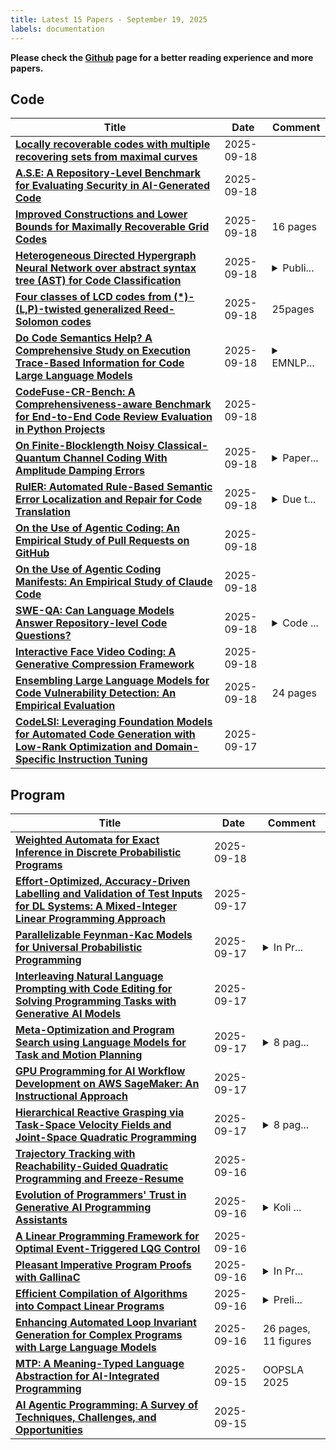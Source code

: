 ```yaml
---
title: Latest 15 Papers - September 19, 2025
labels: documentation
---
```

**Please check the [Github](https://github.com/zezhishao/MTS_Daily_ArXiv) page for a better reading experience and more papers.**

## Code
| **Title** | **Date** | **Comment** |
| --- | --- | --- |
| **[Locally recoverable codes with multiple recovering sets from maximal curves](http://arxiv.org/abs/2509.15163v1)** | 2025-09-18 |  |
| **[A.S.E: A Repository-Level Benchmark for Evaluating Security in AI-Generated Code](http://arxiv.org/abs/2508.18106v3)** | 2025-09-18 |  |
| **[Improved Constructions and Lower Bounds for Maximally Recoverable Grid Codes](http://arxiv.org/abs/2509.15013v1)** | 2025-09-18 | 16 pages |
| **[Heterogeneous Directed Hypergraph Neural Network over abstract syntax tree (AST) for Code Classification](http://arxiv.org/abs/2305.04228v5)** | 2025-09-18 | <details><summary>Publi...</summary><p>Published in the 35th International Conference on Software Engineering and Knowledge Engineering (SEKE 2023) as a regular paper; the latest version is consistent with the official conference version</p></details> |
| **[Four classes of LCD codes from (*)-(L,P)-twisted generalized Reed-Solomon codes](http://arxiv.org/abs/2509.14878v1)** | 2025-09-18 | 25pages |
| **[Do Code Semantics Help? A Comprehensive Study on Execution Trace-Based Information for Code Large Language Models](http://arxiv.org/abs/2509.11686v2)** | 2025-09-18 | <details><summary>EMNLP...</summary><p>EMNLP2025-findings https://openreview.net/forum?id=d4ICISW2T4</p></details> |
| **[CodeFuse-CR-Bench: A Comprehensiveness-aware Benchmark for End-to-End Code Review Evaluation in Python Projects](http://arxiv.org/abs/2509.14856v1)** | 2025-09-18 |  |
| **[On Finite-Blocklength Noisy Classical-Quantum Channel Coding With Amplitude Damping Errors](http://arxiv.org/abs/2509.14852v1)** | 2025-09-18 | <details><summary>Paper...</summary><p>Paper accepted for presentation at the 2025 IEEE Information Theory Workshop (ITW 2025). Final conference version</p></details> |
| **[RulER: Automated Rule-Based Semantic Error Localization and Repair for Code Translation](http://arxiv.org/abs/2509.14829v1)** | 2025-09-18 | <details><summary>Due t...</summary><p>Due to the limitation "The abstract field cannot be longer than 1,920 characters", the abstract here is shorter than that in the PDF file</p></details> |
| **[On the Use of Agentic Coding: An Empirical Study of Pull Requests on GitHub](http://arxiv.org/abs/2509.14745v1)** | 2025-09-18 |  |
| **[On the Use of Agentic Coding Manifests: An Empirical Study of Claude Code](http://arxiv.org/abs/2509.14744v1)** | 2025-09-18 |  |
| **[SWE-QA: Can Language Models Answer Repository-level Code Questions?](http://arxiv.org/abs/2509.14635v1)** | 2025-09-18 | <details><summary>Code ...</summary><p>Code and data available at https://github.com/peng-weihan/SWE-QA-Bench</p></details> |
| **[Interactive Face Video Coding: A Generative Compression Framework](http://arxiv.org/abs/2302.09919v2)** | 2025-09-18 |  |
| **[Ensembling Large Language Models for Code Vulnerability Detection: An Empirical Evaluation](http://arxiv.org/abs/2509.12629v2)** | 2025-09-18 | 24 pages |
| **[CodeLSI: Leveraging Foundation Models for Automated Code Generation with Low-Rank Optimization and Domain-Specific Instruction Tuning](http://arxiv.org/abs/2509.14373v1)** | 2025-09-17 |  |

## Program
| **Title** | **Date** | **Comment** |
| --- | --- | --- |
| **[Weighted Automata for Exact Inference in Discrete Probabilistic Programs](http://arxiv.org/abs/2509.15074v1)** | 2025-09-18 |  |
| **[Effort-Optimized, Accuracy-Driven Labelling and Validation of Test Inputs for DL Systems: A Mixed-Integer Linear Programming Approach](http://arxiv.org/abs/2507.04990v2)** | 2025-09-17 |  |
| **[Parallelizable Feynman-Kac Models for Universal Probabilistic Programming](http://arxiv.org/abs/2509.14092v1)** | 2025-09-17 | <details><summary>In Pr...</summary><p>In Proceedings GandALF 2025, arXiv:2509.13258</p></details> |
| **[Interleaving Natural Language Prompting with Code Editing for Solving Programming Tasks with Generative AI Models](http://arxiv.org/abs/2509.14088v1)** | 2025-09-17 |  |
| **[Meta-Optimization and Program Search using Language Models for Task and Motion Planning](http://arxiv.org/abs/2505.03725v2)** | 2025-09-17 | <details><summary>8 pag...</summary><p>8 pages main text, 11 pages appendix, accepted at the 9th Annual Conference on Robot Learning (CoRL 2025)</p></details> |
| **[GPU Programming for AI Workflow Development on AWS SageMaker: An Instructional Approach](http://arxiv.org/abs/2509.13703v1)** | 2025-09-17 |  |
| **[Hierarchical Reactive Grasping via Task-Space Velocity Fields and Joint-Space Quadratic Programming](http://arxiv.org/abs/2509.01044v2)** | 2025-09-17 | <details><summary>8 pag...</summary><p>8 pages, 12 figures, under review</p></details> |
| **[Trajectory Tracking with Reachability-Guided Quadratic Programming and Freeze-Resume](http://arxiv.org/abs/2509.13501v1)** | 2025-09-16 |  |
| **[Evolution of Programmers' Trust in Generative AI Programming Assistants](http://arxiv.org/abs/2509.13253v1)** | 2025-09-16 | <details><summary>Koli ...</summary><p>Koli Calling 2025 conference</p></details> |
| **[A Linear Programming Framework for Optimal Event-Triggered LQG Control](http://arxiv.org/abs/2509.10671v2)** | 2025-09-16 |  |
| **[Pleasant Imperative Program Proofs with GallinaC](http://arxiv.org/abs/2509.13019v1)** | 2025-09-16 | <details><summary>In Pr...</summary><p>In Proceedings FROM 2025, arXiv:2509.11877</p></details> |
| **[Efficient Compilation of Algorithms into Compact Linear Programs](http://arxiv.org/abs/2509.13006v1)** | 2025-09-16 | <details><summary>Preli...</summary><p>Preliminary version will appear in CASCON 2025</p></details> |
| **[Enhancing Automated Loop Invariant Generation for Complex Programs with Large Language Models](http://arxiv.org/abs/2412.10483v3)** | 2025-09-16 | 26 pages, 11 figures |
| **[MTP: A Meaning-Typed Language Abstraction for AI-Integrated Programming](http://arxiv.org/abs/2405.08965v6)** | 2025-09-15 | OOPSLA 2025 |
| **[AI Agentic Programming: A Survey of Techniques, Challenges, and Opportunities](http://arxiv.org/abs/2508.11126v2)** | 2025-09-15 |  |

